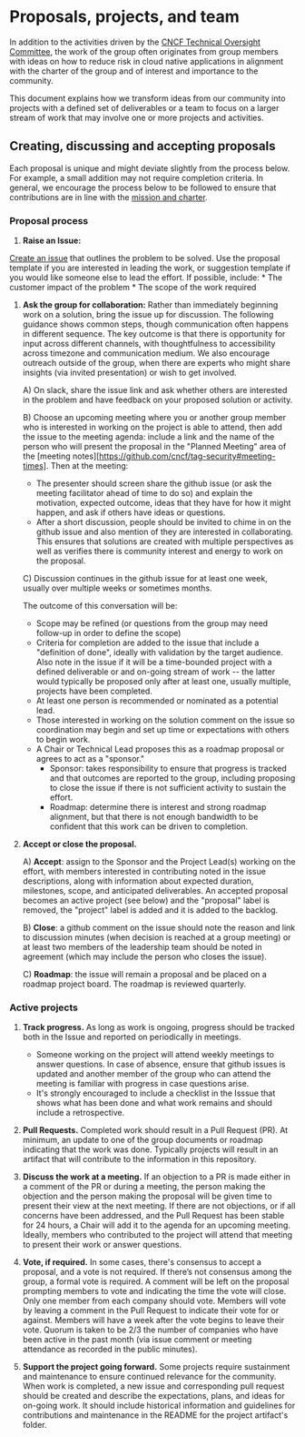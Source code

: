 # Proposals, projects, and team

In addition to the activities driven by the
[CNCF Technical Oversight Committee][TOC], the work of the group often
originates from group members with ideas on how to reduce risk in cloud native
applications in alignment with the charter of the group and of interest and
importance to the community.

This document explains how we transform ideas from our community into
projects with a defined set of deliverables
or a team to focus on a larger stream of work that may involve one or more
projects and activities.

## Creating, discussing and accepting proposals

Each proposal is unique and might deviate slightly from the process below. For
example, a small addition may not require completion criteria. In general, we
encourage the process below to be followed to ensure that contributions are in
line with the [mission and charter](charter.md).

### Proposal process

1. **Raise an Issue:**

[Create an issue](https://github.com/cncf/tag-security/issues/new)
that outlines the problem to be solved. Use the proposal template if you
are interested in leading the work, or suggestion template if you would like
someone else to lead the effort. If possible, include:
    * The customer impact of the problem
    * The scope of the work required

1. **Ask the group for collaboration:** Rather than immediately beginning work
on a solution, bring the issue up for discussion. The following guidance shows
common steps, though communication often happens in different sequence. The
key outcome is that there is opportunity for input across different channels,
with thoughtfulness to accessibility across timezone and communication medium.
We also encourage outreach outside of the group, when there are experts who
might share insights (via invited presentation) or wish to get involved.

   A) On slack, share the issue link and ask whether others are interested in
   the problem and have feedback on your proposed solution or activity.

   B) Choose an upcoming meeting where you or another group member who is
   interested in working on the project is able to attend, then add the issue
   to the meeting agenda: include a link and the name of the person who will
   present the proposal in the "Planned Meeting" area of the
   [meeting notes][https://github.com/cncf/tag-security#meeting-times].
   Then at the meeting:
   * The presenter should screen share the github issue (or ask the meeting
   facilitator ahead of time to do so) and explain the motivation, expected
   outcome, ideas that they have for how it might happen,
   and ask if others have ideas or questions.
   * After a short discussion, people should be invited to chime in on the
   github issue and also mention of they
   are interested in collaborating. This ensures that solutions are created
   with multiple perspectives as well as verifies there is community interest
   and energy to work on the proposal.

   C) Discussion continues in the github issue for at least one week, usually
   over multiple weeks or sometimes months.

   The outcome of this conversation will be:
    * Scope may be refined (or questions from the group may need follow-up
    in order to define the scope)
    * Criteria for completion are added to the issue that include a "definition
    of done", ideally with validation by the target audience. Also note in the
    issue if it will be a time-bounded project with a defined deliverable or
    and on-going stream of work -- the latter would typically be proposed only
    after at least one, usually multiple, projects have been completed.
    * At least one person is recommended or nominated as a potential lead.
    * Those interested in working on the solution comment on the issue so
    coordination may begin and set up time or expectations with others to
    begin work.
    * A Chair or Technical Lead proposes this as a roadmap proposal or
    agrees to act as a "sponsor."
      * Sponsor: takes responsibility to ensure that progress
      is tracked and that outcomes are reported to the group, including
      proposing to close the issue if there is not sufficient activity to
      sustain the effort.
      * Roadmap: determine there is interest and strong roadmap alignment,
      but that there is not enough bandwidth to be confident that this work
      can be driven to completion.

1. **Accept or close the proposal.**

   A) **Accept**: assign to the Sponsor and the Project Lead(s) working on the
   effort, with members interested in contributing noted in the issue
   descriptions, along with information about expected duration, milestones,
   scope, and anticipated deliverables. An accepted
   proposal becomes an active project (see below) and the "proposal" label
   is removed, the "project" label is added and it is added to the backlog.

   B) **Close**: a github comment on the issue should note the reason and
    link to discussion minutes (when decision is reached at a group meeting)
    or at least two members of the leadership team should be noted
    in agreement (which may include the person who closes the issue).

   C) **Roadmap**: the issue will remain a proposal and be placed on a
   roadmap project board. The roadmap is reviewed quarterly.

### Active projects

1. **Track progress.** As long as work is ongoing, progress should be tracked
both in the Issue and reported on periodically in meetings.
    * Someone working on the project will attend weekly meetings to answer
  questions. In case of absence, ensure that github issues is updated and
  another member of the group who can attend the meeting is familiar with
  progress in case questions arise.
    * It's strongly encouraged to include a checklist in the Isssue
  that shows what has been done and what work remains and should include a
retrospective.

1. **Pull Requests.** Completed work should result in a Pull Request (PR).
At minimum, an update to one of the group documents or roadmap indicating that
the work was done. Typically projects will result in an artifact that will
contribute to the information in this repository.

1. **Discuss the work at a meeting.** If an objection to a PR is made either in
a comment of the PR or during a meeting, the person making the objection and
the person making the proposal will be given time to present their view at the
next meeting. If there are not objections, or if all concerns have been
addressed, and the Pull Request has been stable for 24 hours, a Chair will add
it to the agenda for an upcoming meeting. Ideally, members who contributed to
the project will attend that meeting to present their work or answer questions.

1. **Vote, if required.** In some cases, there's consensus to accept a
proposal, and a vote is not required. If there’s not consensus among the group,
a formal vote is required. A comment will be left on the proposal prompting
members to vote and indicating the time the vote will close. Only one member
from each company should vote. Members will vote by leaving a comment in the
Pull Request to indicate their vote for or against. Members will have a week
after the vote begins to leave their vote. Quorum is taken to be 2/3 the number
of companies who have been active in the past month (via issue comment or
meeting attendance as recorded in the public minutes).

1. **Support the project going forward.** Some projects require sustainment and
   maintenance to ensure continued relevance for the community.  When work is
completed, a new issue and corresponding pull request should be created and
describe the expectations, plans, and ideas for on-going work.  It should
include historical information and guidelines for contributions and maintenance
 in the README for the project artifact's folder.  

[TOC]: https://www.cncf.io/people/technical-oversight-committee/
